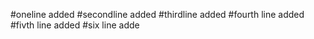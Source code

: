 #oneline added
#secondline added
#thirdline added
#fourth line added
#fivth line added
#six line adde
